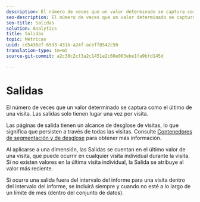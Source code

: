 ```yaml
---
description: El número de veces que un valor determinado se captura como el último de una visita. Las salidas solo tienen lugar una vez por visita.
seo-description: El número de veces que un valor determinado se captura como el último de una visita. Las salidas solo tienen lugar una vez por visita.
seo-title: Salidas
solution: Analytics
title: Salidas
topic: Métricas
uuid: cd5436ef-65d3-431b-a24f-aceff8542c50
translation-type: tm+mt
source-git-commit: a2c38c2cf3a2c1451e2c60e003ebe1fa9bfd145d

---
```



# Salidas

El número de veces que un valor determinado se captura como el último de una visita. Las salidas solo tienen lugar una vez por visita.

Las páginas de salida tienen un alcance de desglose de visitas, lo que significa que persisten a través de todas las visitas. Consulte [Contenedores de segmentación y de desglose](https://marketing.adobe.com/resources/help/en_US/sc/user/c_Breakdown_and_segmentation_containers.html) para obtener más información.

Al aplicarse a una dimensión, las Salidas se cuentan en el último valor de una visita, que puede ocurrir en cualquier visita individual durante la visita. Si no existen valores en la última visita individual, la Salida se atribuye al valor más reciente.

Si ocurre una salida fuera del intervalo del informe para una visita dentro del intervalo del informe, se incluirá siempre y cuando no esté a lo largo de un límite de mes (dentro del conjunto de datos).
